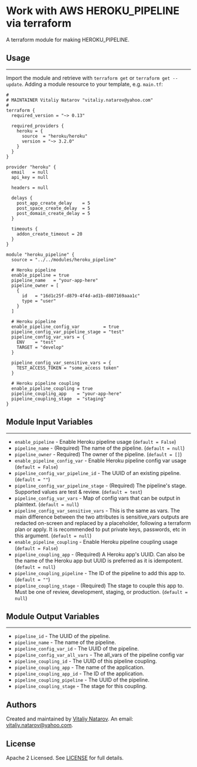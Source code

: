 # Work with AWS HEROKU_PIPELINE via terraform

A terraform module for making HEROKU_PIPELINE.


## Usage
----------------------
Import the module and retrieve with ```terraform get``` or ```terraform get --update```. Adding a module resource to your template, e.g. `main.tf`:

```
#
# MAINTAINER Vitaliy Natarov "vitaliy.natarov@yahoo.com"
#
terraform {
  required_version = "~> 0.13"

  required_providers {
    heroku = {
      source  = "heroku/heroku"
      version = "~> 3.2.0"
    }
  }
}

provider "heroku" {
  email   = null
  api_key = null

  headers = null

  delays {
    post_app_create_delay    = 5
    post_space_create_delay  = 5
    post_domain_create_delay = 5
  }

  timeouts {
    addon_create_timeout = 20
  }
}

module "heroku_pipeline" {
  source = "../../modules/heroku_pipeline"

  # Heroku pipeline
  enable_pipeline = true
  pipeline_name   = "your-app-here"
  pipeline_owner = [
    {
      id   = "16d1c25f-d879-4f4d-ad1b-d807169aaa1c"
      type = "user"
    }
  ]

  # Heroku pipeline 
  enable_pipeline_config_var         = true
  pipeline_config_var_pipeline_stage = "test"
  pipeline_config_var_vars = {
    ENV    = "test"
    TARGET = "develop"
  }

  pipeline_config_var_sensitive_vars = {
    TEST_ACCESS_TOKEN = "some_access token"
  }

  # Heroku pipeline coupling
  enable_pipeline_coupling = true
  pipeline_coupling_app    = "your-app-here"
  pipeline_coupling_stage  = "staging"
}
```

## Module Input Variables
----------------------
- `enable_pipeline` - Enable Heroku pipeline usage (`default = False`)
- `pipeline_name` - (Required) The name of the pipeline. (`default = null`)
- `pipeline_owner` - Required) The owner of the pipeline.  (`default = []`)
- `enable_pipeline_config_var` - Enable Heroku pipeline config var usage (`default = False`)
- `pipeline_config_var_pipeline_id` - The UUID of an existing pipeline. (`default = ""`)
- `pipeline_config_var_pipeline_stage` - (Required) The pipeline's stage. Supported values are test & review. (`default = test`)
- `pipeline_config_var_vars` - Map of config vars that can be output in plaintext. (`default = null`)
- `pipeline_config_var_sensitive_vars` - This is the same as vars. The main difference between the two attributes is sensitive_vars outputs are redacted on-screen and replaced by a <sensitive> placeholder, following a terraform plan or apply. It is recommended to put private keys, passwords, etc in this argument. (`default = null`)
- `enable_pipeline_coupling` - Enable Heroku pipeline coupling usage (`default = False`)
- `pipeline_coupling_app` - (Required) A Heroku app's UUID. Can also be the name of the Heroku app but UUID is preferred as it is idempotent. (`default = null`)
- `pipeline_coupling_pipeline` - The ID of the pipeline to add this app to. (`default = ""`)
- `pipeline_coupling_stage` -  (Required) The stage to couple this app to. Must be one of review, development, staging, or production. (`default = null`)

## Module Output Variables
----------------------
- `pipeline_id` - The UUID of the pipeline.
- `pipeline_name` - The name of the pipeline.
- `pipeline_config_var_id` - The UUID of the pipeline.
- `pipeline_config_var_all_vars` - The all_vars of the pipeline config var
- `pipeline_coupling_id` - The UUID of this pipeline coupling.
- `pipeline_coupling_app` - The name of the application.
- `pipeline_coupling_app_id` - The ID of the application.
- `pipeline_coupling_pipeline` - The UUID of the pipeline.
- `pipeline_coupling_stage` - The stage for this coupling.


## Authors

Created and maintained by [Vitaliy Natarov](https://github.com/SebastianUA). An email: [vitaliy.natarov@yahoo.com](vitaliy.natarov@yahoo.com).

## License

Apache 2 Licensed. See [LICENSE](https://github.com/SebastianUA/terraform/blob/master/LICENSE) for full details.
